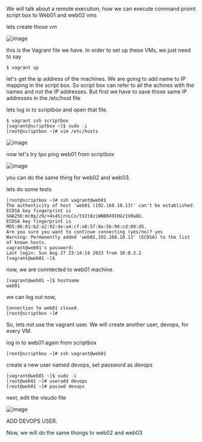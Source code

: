 We will talk about a remote execution, how we can execute command promt script box to Web01 and web02 vms

lets create those vm

![image](https://github.com/bengisugelin/DevOps/assets/113550043/af776b24-d20c-45c3-817c-8ff18e221ce7)

this is the Vagrant file we have. In order to set up these VMs, we just need to say 

```
$ vagrant up
```
let's get the ip address of the machines. We are going to add name to IP mapping in the script box. So script box can refer to all the achines with the names and not the IP addresses. But first we have to save those same IP addresses in the /etc/host file

lets log in to scriptbox and open that file.

```
$ vagrant ssh scriptbox
[vagrant@scriptbox ~]$ sudo -i
[root@scriptbox ~]# vim /etc/hosts
```
![image](https://github.com/bengisugelin/DevOps/assets/113550043/21f4602d-0881-42d0-b1c6-2aa0559bd01d)

now let's try tpo ping web01 from scriptbox

![image](https://github.com/bengisugelin/DevOps/assets/113550043/6dc392d8-dddf-4f27-b856-049e5bd2be88)

you can do the same thing for web02 and web03.

lets do some tests

```
[root@scriptbox ~]# ssh vagrant@web01
The authenticity of host 'web01 (192.168.10.13)' can't be established.
ECDSA key fingerprint is SHA256:mc0p/z9/+4s4SjrnLCx/tV2t8ziWNB049IHGz1V0a8U.
ECDSA key fingerprint is MD5:06:81:b2:a2:92:4e:a4:cf:a8:57:8a:5b:90:cd:00:d5.
Are you sure you want to continue connecting (yes/no)? yes
Warning: Permanently added 'web01,192.168.10.13' (ECDSA) to the list of known hosts.
vagrant@web01's password:
Last login: Sun Aug 27 23:14:14 2023 from 10.0.2.2
[vagrant@web01 ~]$
```

now, we are conntected to web01 machine.
```
[vagrant@web01 ~]$ hostname
web01
```

we can log out now,
```
Connection to web01 closed.
[root@scriptbox ~]#
```

So, lets not use the vagrant user. We will create another user, devops, for every VM.

log in to web01 again from scriptbox
```
[root@scriptbox ~]# ssh vagrant@web01
```
create a new user named devops, set password  as devops
```
[vagrant@web01 ~]$ sudo -i
[root@web01 ~]# useradd devops
[root@web01 ~]# passwd devops
```
next, edit the visudo file

![image](https://github.com/bengisugelin/DevOps/assets/113550043/d6a706be-c206-4aed-b369-5027c1915621)

ADD DEVOPS USER.


Now, we will do the same thongs to web02 and web03
